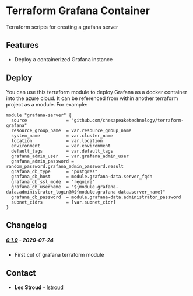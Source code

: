 # Terraform Grafana Container
Terraform scripts for creating a grafana server

## Features
* Deploy a containerized Grafana instance

## Deploy
You can use this terraform module to deploy Grafana as a docker container into the azure cloud.  It can be 
referenced from within another terraform project as a module.  For example:

```
module "grafana-server" {
  source               = "github.com/chesapeaketechnology/terraform-grafana"
  resource_group_name  = var.resource_group_name
  system_name          = var.cluster_name
  location             = var.location
  environment          = var.environment
  default_tags         = var.default_tags
  grafana_admin_user   = var.grafana_admin_user
  grafana_admin_password = random_password.grafana_admin_password.result
  grafana_db_type      = "postgres"
  grafana_db_host      = module.grafana-data.server_fqdn
  grafana_db_ssl_mode  = "require"
  grafana_db_username  = "${module.grafana-data.administrator_login}@${module.grafana-data.server_name}"
  grafana_db_password  = module.grafana-data.administrator_password
  subnet_cidrs         = [var.subnet_cidr]
}
```


## Changelog

##### [0.1.0]() - 2020-07-24
* First cut of grafana terraform module

## Contact
* **Les Stroud** - [lstroud](https://github.com/lstroud)  
